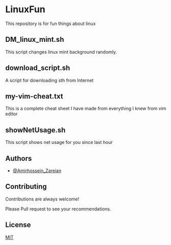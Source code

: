 # LinuxFun

This repository is for fun things about linux
## DM_linux_mint.sh

This script changes linux mint background randomly.

## download_script.sh

A script for downloading sth from Internet


## my-vim-cheat.txt

This is a complete cheat sheet I have made from everything I knew from vim editor
## showNetUsage.sh

This script shows net usage for you since last hour
## Authors

- [@Amirhossein_Zareian](https://github.com/AmirHossein-z)

## Contributing

Contributions are always welcome!

Please Pull request to see your recommendations.

## License

[MIT](https://choosealicense.com/licenses/mit/)

